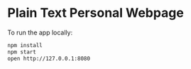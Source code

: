# Plain Text Personal Webpage

To run the app locally:

```bash
npm install
npm start
open http://127.0.0.1:8080
```
